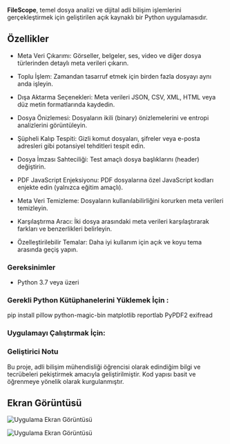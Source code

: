 
**FileScope**, temel dosya analizi ve dijital adli bilişim işlemlerini gerçekleştirmek için geliştirilen açık kaynaklı bir Python uygulamasıdır.  

## Özellikler

- Meta Veri Çıkarımı: Görseller, belgeler, ses, video ve diğer dosya türlerinden detaylı meta verileri çıkarın.

- Toplu İşlem: Zamandan tasarruf etmek için birden fazla dosyayı aynı anda işleyin.

- Dışa Aktarma Seçenekleri: Meta verileri JSON, CSV, XML, HTML veya düz metin formatlarında kaydedin.

- Dosya Önizlemesi: Dosyaların ikili (binary) önizlemelerini ve entropi analizlerini görüntüleyin.

- Şüpheli Kalıp Tespiti: Gizli komut dosyaları, şifreler veya e-posta adresleri gibi potansiyel tehditleri tespit edin.

- Dosya İmzası Sahteciliği: Test amaçlı dosya başlıklarını (header) değiştirin.

- PDF JavaScript Enjeksiyonu: PDF dosyalarına özel JavaScript kodları enjekte edin (yalnızca eğitim amaçlı).

- Meta Veri Temizleme: Dosyaların kullanılabilirliğini korurken meta verileri temizleyin.

- Karşılaştırma Aracı: İki dosya arasındaki meta verileri karşılaştırarak farkları ve benzerlikleri belirleyin.

- Özelleştirilebilir Temalar: Daha iyi kullanım için açık ve koyu tema arasında geçiş yapın.


### Gereksinimler

- Python 3.7 veya üzeri

### Gerekli Python Kütüphanelerini Yüklemek İçin :

pip install pillow python-magic-bin matplotlib reportlab PyPDF2 exifread


### Uygulamayı Çalıştırmak İçin:


### Geliştirici Notu
Bu proje, adli bilişim mühendisliği öğrencisi olarak edindiğim bilgi ve tecrübeleri pekiştirmek amacıyla geliştirilmiştir.
Kod yapısı basit ve öğrenmeye yönelik olarak kurgulanmıştır.

## Ekran Görüntüsü

![Uygulama Ekran Görüntüsü](scr1.png)

![Uygulama Ekran Görüntüsü](scr2.png)

